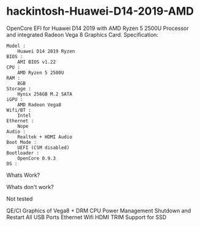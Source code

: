 # hackintosh-Huawei-D14-2019-AMD
OpenCore EFI for Huawei D14 2019 with AMD Ryzen 5 2500U Processor and integrated Radeon Vega 8 Graphics Card.
Specification:

    Model : 
		Huawei D14 2019 Ryzen
    BIOS : 
		AMI BIOS v1.22
    CPU : 
		AMD Ryzen 5 2500U
    RAM : 
		8GB
    Storage : 
		Hynix 256GB M.2 SATA
    iGPU : 
		AMD Radeon Vega8 
    Wifi/BT : 
		Intel
    Ethernet : 
		Nope
    Audio : 
		Realtek + HDMI Audio
    Boot Mode : 
		UEFI (CSM disabled)
    Bootloader : 
		OpenCore 0.9.3
    OS : 
		

Whats Work?
    

Whats don't work?
	

Not tested

  QE/CI Graphics of Vega8 + DRM
	CPU Power Management
	Shutdown and Restart
	All USB Ports
	Ethernet
	Wifi
	HDMI
	TRIM Support for SSD
	

